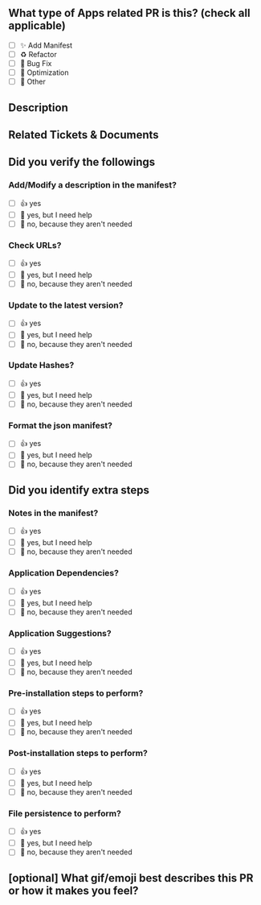 
<!-- If this PR is not about "apps", we recommend that you use this query parameters instead "?expand=1&template=other_work.md" -->

<!-- Replace title placeholders with proper information -->
<!--
The "PR Title" should follow something like :
Action | PR Title example
-------|-------
Add    | %%manifest%% : Add version %%version%%
Update | %%manifest%% : Update %%field-or-section%%
Remove | %%manifest%% : Remove %%Short_reason%%
   ... | %%manifest%% : %%Short-explanation%%
-->

<!--
  For Work In Progress Pull Requests, please use the Draft PR feature,
  see https://github.blog/2019-02-14-introducing-draft-pull-requests/ for further details.

  For a timely review/response, please avoid force-pushing additional
  commits if your PR already received reviews or comments.

  Before submitting a Pull Request, please ensure you've done the following:
  - 📖 Read the Contributing Guide: https://github.com/brave-simpletons/scoop-the-business/blob/HEAD/.github/CONTRIBUTING.md.
  - 👷‍♀️ One PullRequest per new App manifest.
  - 📝 Use descriptive commit messages.
-->

## What type of Apps related PR is this? (check all applicable)

- [ ] ✨ Add Manifest
- [ ] ♻️ Refactor
- [ ] 🐛 Bug Fix
- [ ] 👷 Optimization
- [ ] 🚩 Other

## Description
<!-- Please do not leave this blank -->

## Related Tickets & Documents
<!-- Please use this format link issue numbers: Fixes #123 https://docs.github.com/en/free-pro-team@latest/github/managing-your-work-on-github/linking-a-pull-request-to-an-issue#linking-a-pull-request-to-an-issue-using-a-keyword-->

## Did you verify the followings
<!-- Prepare each script to validate Using: `$manifest = "manifest-name"` -->

### Add/Modify a description in the manifest?
<!-- Using: `.\bin\describe.ps1 $manifest` -->

- [ ] 👍 yes
- [ ] 🙋 yes, but I need help
- [ ] 🙅 no, because they aren't needed

### Check URLs?
<!-- Using: `.\bin\checkurls.ps1 $manifest` -->

- [ ] 👍 yes
- [ ] 🙋 yes, but I need help
- [ ] 🙅 no, because they aren't needed

### Update to the latest version?
<!-- Using: `.\bin\checkver.ps1 $manifest -Update` -->

- [ ] 👍 yes
- [ ] 🙋 yes, but I need help
- [ ] 🙅 no, because they aren't needed

### Update Hashes?
<!-- using: `.\bin\checkhashes.ps1 $manifest -Update` -->

- [ ] 👍 yes
- [ ] 🙋 yes, but I need help
- [ ] 🙅 no, because they aren't needed

### Format the json manifest?
<!-- Using: `.\bin\formatjson.ps1 $manifest`-->

- [ ] 👍 yes
- [ ] 🙋 yes, but I need help
- [ ] 🙅 no, because they aren't needed

## Did you identify extra steps

### Notes in the manifest?

- [ ] 👍 yes
- [ ] 🙋 yes, but I need help
- [ ] 🙅 no, because they aren't needed

### Application Dependencies?

- [ ] 👍 yes
- [ ] 🙋 yes, but I need help
- [ ] 🙅 no, because they aren't needed

### Application Suggestions?

- [ ] 👍 yes
- [ ] 🙋 yes, but I need help
- [ ] 🙅 no, because they aren't needed

### Pre-installation steps to perform?

- [ ] 👍 yes
- [ ] 🙋 yes, but I need help
- [ ] 🙅 no, because they aren't needed

### Post-installation steps to perform?

- [ ] 👍 yes
- [ ] 🙋 yes, but I need help
- [ ] 🙅 no, because they aren't needed

### File persistence to perform?

- [ ] 👍 yes
- [ ] 🙋 yes, but I need help
- [ ] 🙅 no, because they aren't needed

## [optional] What gif/emoji best describes this PR or how it makes you feel?
<!-- Example to get some : https://www.webfx.com/tools/emoji-cheat-sheet/ -->
